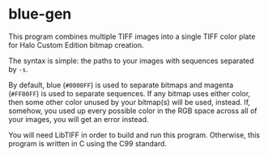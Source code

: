 # blue-gen
This program combines multiple TIFF images into a single TIFF color plate for Halo Custom Edition bitmap creation.

The syntax is simple: the paths to your images with sequences separated by `-s`.

By default, blue (`#0000FF`) is used to separate bitmaps and magenta (`#FF00FF`) is used to separate sequences. If any
bitmap uses either color, then some other color unused by your bitmap(s) will be used, instead. If, somehow, you used
up every possible color in the RGB space across all of your images, you will get an error instead.

You will need LibTIFF in order to build and run this program. Otherwise, this program is written in C using the C99
standard.
